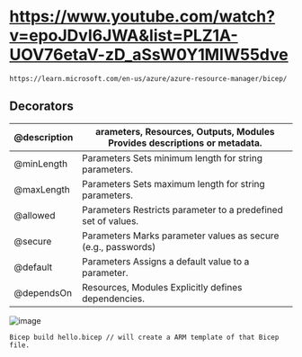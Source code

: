# https://www.youtube.com/watch?v=epoJDvI6JWA&list=PLZ1A-UOV76etaV-zD_aSsW0Y1MIW55dve
```
https://learn.microsoft.com/en-us/azure/azure-resource-manager/bicep/
```
## Decorators
| @description                     | arameters, Resources, Outputs, Modules	Provides descriptions or metadata.                          |
|----------------------------|-----------------------------------------|
| @minLength  | Parameters	Sets minimum length for string parameters. |
| @maxLength	 | Parameters	Sets maximum length for string parameters. |
| @allowed	| Parameters	Restricts parameter to a predefined set of values. |
| @secure | Parameters	Marks parameter values as secure (e.g., passwords) |
| @default | Parameters	Assigns a default value to a parameter. |
| @dependsOn | Resources, Modules	Explicitly defines dependencies.|

![image](https://github.com/user-attachments/assets/2aaf0dd6-e77e-42cf-a839-4bd54f413049)



```
Bicep build hello.bicep // will create a ARM template of that Bicep file.
```
